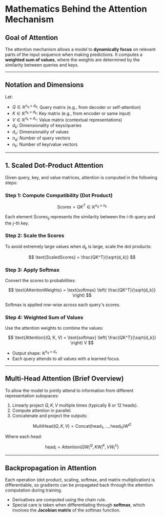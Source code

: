 # Mathematics Behind the Attention Mechanism

## Goal of Attention

The attention mechanism allows a model to **dynamically focus** on relevant parts of the input sequence when making predictions. It computes a **weighted sum of values**, where the weights are determined by the similarity between queries and keys.

---

## Notation and Dimensions

Let:
- $Q \in \mathbb{R}^{n_q \times d_k}$: Query matrix (e.g., from decoder or self-attention)
- $K \in \mathbb{R}^{n_k \times d_k}$: Key matrix (e.g., from encoder or same input)
- $V \in \mathbb{R}^{n_k \times d_v}$: Value matrix (contextual representations)
- $d_k$: Dimensionality of keys/queries
- $d_v$: Dimensionality of values
- $n_q$: Number of query vectors
- $n_k$: Number of key/value vectors

---

## 1. Scaled Dot-Product Attention

Given query, key, and value matrices, attention is computed in the following steps:

### Step 1: Compute Compatibility (Dot Product)

$$
\text{Scores} = QK^T \in \mathbb{R}^{n_q \times n_k}
$$

Each element $\text{Scores}_{ij}$ represents the similarity between the $i$-th query and the $j$-th key.

### Step 2: Scale the Scores

To avoid extremely large values when $d_k$ is large, scale the dot products:

$$
\text{ScaledScores} = \frac{QK^T}{\sqrt{d_k}}
$$

### Step 3: Apply Softmax

Convert the scores to probabilities:

$$
\text{AttentionWeights} = \text{softmax} \left( \frac{QK^T}{\sqrt{d_k}} \right)
$$

Softmax is applied row-wise across each query's scores.

### Step 4: Weighted Sum of Values

Use the attention weights to combine the values:

$$
\text{Attention}(Q, K, V) = \text{softmax} \left( \frac{QK^T}{\sqrt{d_k}} \right) V
$$

- Output shape: $\mathbb{R}^{n_q \times d_v}$
- Each query attends to all values with a learned focus.

---

## Multi-Head Attention (Brief Overview)

To allow the model to jointly attend to information from different representation subspaces:

1. Linearly project $Q, K, V$ multiple times (typically 8 or 12 heads).
2. Compute attention in parallel.
3. Concatenate and project the outputs:

$$
\text{MultiHead}(Q, K, V) = \text{Concat}(\text{head}_1, ..., \text{head}_h)W^O
$$

Where each head:

$$
\text{head}_i = \text{Attention}(QW_i^Q, KW_i^K, VW_i^V)
$$

---

## Backpropagation in Attention

Each operation (dot product, scaling, softmax, and matrix multiplication) is differentiable, so gradients can be propagated back through the attention computation during training.

- Derivatives are computed using the chain rule.
- Special care is taken when differentiating through **softmax**, which involves the **Jacobian matrix** of the softmax function.
